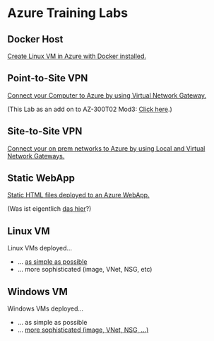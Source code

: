 # Azure Training Labs

## Docker Host
[Create Linux VM in Azure with Docker installed.](Docker-Host/Docker-Host.md)

## Point-to-Site VPN
[Connect your Computer to Azure by using Virtual Network Gateway.](Point-to-Site-VPN/Point-to-Site-VPN.md)


(This Lab as an add on to AZ-300T02 Mod3: [Click here](Point-to-Site-VPN/Point-to-Site-VPN-AddonAZ300T02Mod3.md).)

## Site-to-Site VPN
[Connect your on prem networks to Azure by using Local and Virtual Network Gateways.](Site-to-Site-VPN/Site-to-Site-VPN.md)

## Static WebApp

[Static HTML files deployed to an Azure WebApp.](Static-WebApp/Static-WebApp.md)

(Was ist eigentlich [das hier](Static-WebApp/WebApp-HelloWorld.md)?)

## Linux VM

Linux VMs deployed...

* ... [as simple as possible](Linux-VM/Linux-VM-simple.md)
* ... more sophisticated (image, VNet, NSG, etc)

## Windows VM

Windows VMs deployed...

* ... as simple as possible
* ... [more sophisticated (image, VNet, NSG, ...)](Windows-VM/Windows-VM.md)
